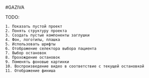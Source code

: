 #GAZIVA

TODO:

    1. Показать пустой проект
    2. Понять структуру проекта
    3. Создать пустые компоненты заглушки
    4. Фон, логотипы, плашка
    5. Использовать шрифты
    6. Отображение селектора выбора пациента
    7. Выбор остановок
    8. Прохождение остановок
    9. Поменять фоновые картинки
    10. Воспроизведение видео в соответствие с текущей остановкой
    11. Отображение финиша
